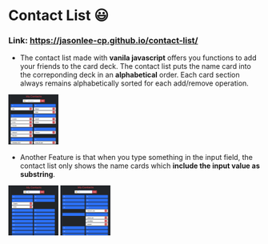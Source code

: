 # Contact List :smiley:
### Link: https://jasonlee-cp.github.io/contact-list/

* The contact list made with **vanila javascript** offers you functions to add your friends to the card deck. The contact list puts the name card into the correponding deck in an **alphabetical** order. Each card section always remains alphabetically sorted for each add/remove operation.

<img src="img/1.png" style="width:100px; height:100px;"/>

* Another Feature is that when you type something in the input field, the contact list only shows the name cards which **include the input value as substring**.

<img src="img/2.png" style="width:100px; height:100px;"/>

<img src="img/3.png" style="width:100px; height:100px;"/>
